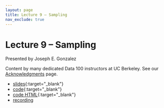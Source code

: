 ```yaml
---
layout: page
title: Lecture 9 – Sampling
nav_exclude: true
---
```


# Lecture 9 – Sampling

Presented by Joseph E. Gonzalez 

Content by many dedicated Data 100 instructors at UC Berkeley. See our [Acknowledgments](../../acks) page.

- [slides](https://docs.google.com/presentation/d/1qlsz6yHsNnmvVYRZ0uZpGQ1Pr-ozuh5rLcOhUz7na_c/edit?usp=sharing){:target="_blank"}
- [code](https://data100.datahub.berkeley.edu/hub/user-redirect/git-pull?repo=https%3A%2F%2Fgithub.com%2FDS-100%2Ffa24-student&urlpath=lab%2Ftree%2Ffa24-student%2Flecture%2Flec09%2Flec09.ipynb&branch=main){:target="_blank"}
- [code HTML](../../resources/assets/lectures/lec09/lec09.html){:target="_blank"}
- [recording](https://youtu.be/WZbGVVUV6gg)